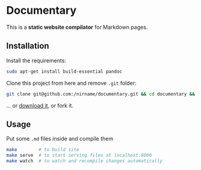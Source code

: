 # Documentary

This is a **static website compilator** for Markdown pages.

## Installation

Install the requirements:

```bash
sudo apt-get install build-essential pandoc
```

Clone this project from here and remove `.git` folder:

```bash
git clone git@github.com:/nirname/documentary.git && cd documentary && rm -rf .git
```

... or [download it](https://github.com/nirname/documentary/archive/master.zip), or
fork it.

## Usage

Put some `.md` files inside and compile them

```bash
make        # to build site
make serve  # to start serving files at localhost:8000
make watch  # to watch and recompile changes automatically
```